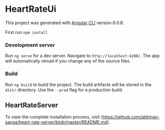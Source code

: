 # HeartRateUi

This project was generated with [Angular CLI](https://github.com/angular/angular-cli) version 6.0.8.

First run `npm install`

### Development server

Run `ng serve` for a dev server. Navigate to `http://localhost:4200/`. The app will automatically reload if you change any of the source files.


### Build

Run `ng build` to build the project. The build artifacts will be stored in the `dist/` directory. Use the `--prod` flag for a production build.


## HeartRateServer

To view the complete installation process, visit (https://github.com/abhinav-sanga/heart-rate-server/blob/master/README.md).
